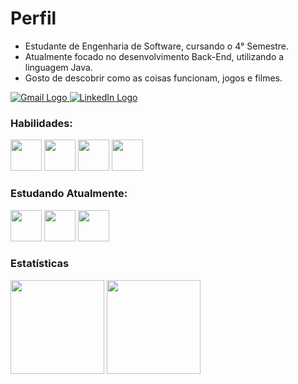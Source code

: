 # Perfil

* Estudante de Engenharia de Software, cursando o 4° Semestre.
* Atualmente focado no desenvolvimento Back-End, utilizando a linguagem Java.
* Gosto de descobrir como as coisas funcionam, jogos e filmes. 

<div>
  <a href='mailto:bertozzienrico917@gmail.com' title='E-mail: bertozzienrico917@gmail.com' target='_blank'>
    <img src='https://img.shields.io/badge/Gmail-D14836?style=for-the-badge&logo=gmail&logoColor=white' alt='Gmail Logo'>
  </a>
  <a href='https://www.linkedin.com/in/enrico-bertozzi' title='LinkedIn' target='_blank'>
    <img src='https://img.shields.io/badge/LinkedIn-0077B5?style=for-the-badge&logo=linkedin&logoColor=white' alt='LinkedIn Logo'>
  </a>
</div>

### Habilidades:
<div>
  <img width='50' src="https://cdn.jsdelivr.net/gh/devicons/devicon@latest/icons/java/java-original.svg" />
  <img width='50' src="https://cdn.jsdelivr.net/gh/devicons/devicon/icons/mysql/mysql-original-wordmark.svg" />
  <img width='50' src="https://cdn.jsdelivr.net/gh/devicons/devicon@latest/icons/git/git-original.svg" />
  <img width='50' src="https://cdn.jsdelivr.net/gh/devicons/devicon@latest/icons/unifiedmodelinglanguage/unifiedmodelinglanguage-original.svg" />
</div>

### Estudando Atualmente:
<div>
  <img width='50' src="https://cdn.jsdelivr.net/gh/devicons/devicon@latest/icons/spring/spring-original.svg" />
  <img width='50' src="https://cdn.jsdelivr.net/gh/devicons/devicon@latest/icons/html5/html5-original.svg" />
  <img width='50' src="https://cdn.jsdelivr.net/gh/devicons/devicon@latest/icons/css3/css3-original.svg" />
</div>

### Estatísticas

<div>
 <img src="https://github-readme-stats.vercel.app/api/top-langs/?username=EnricoABM&custom_title=Linguagens&card_width=359&theme=dark&langs_count=3" height=150px>
 <img src="https://github-readme-stats.vercel.app/api?username=EnricoABM&show_icons=true&theme=dark&custom_title=Estatísticas" height=150px>
</div>
